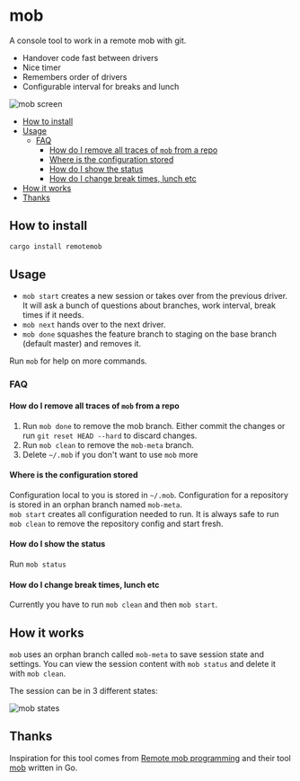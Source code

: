 # mob

A console tool to work in a remote mob with git.

* Handover code fast between drivers
* Nice timer
* Remembers order of drivers
* Configurable interval for breaks and lunch

![mob screen](https://github.com/afajl/mob/raw/master/screen.gif)



<!-- vim-markdown-toc GFM -->

* [How to install](#how-to-install)
* [Usage](#usage)
  * [FAQ](#faq)
    * [How do I remove all traces of `mob` from a repo](#how-do-i-remove-all-traces-of-mob-from-a-repo)
    * [Where is the configuration stored](#where-is-the-configuration-stored)
    * [How do I show the status](#how-do-i-show-the-status)
    * [How do I change break times, lunch etc](#how-do-i-change-break-times-lunch-etc)
* [How it works](#how-it-works)
* [Thanks](#thanks)

<!-- vim-markdown-toc -->

## How to install
```bash
cargo install remotemob
```


## Usage 
- `mob start` creates a new session or takes over from the
  previous driver. It will ask a bunch of questions about
  branches, work interval, break times if it needs.
- `mob next` hands over to the next driver.
- `mob done` squashes the feature branch to staging on the base branch
  (default master) and removes it.

Run `mob` for help on more commands.

### FAQ
#### How do I remove all traces of `mob` from a repo
1. Run `mob done` to remove the mob branch. Either commit the
changes or run `git reset HEAD --hard` to discard changes.
2. Run `mob clean` to remove the `mob-meta` branch.
3. Delete `~/.mob` if you don't want to use `mob` more

#### Where is the configuration stored
Configuration local to you is stored in `~/.mob`. Configuration
for a repository is stored in an orphan branch named `mob-meta`.  
`mob start` creates all configuration needed to run. It is always
safe to run `mob clean` to remove the repository config and start
fresh.

#### How do I show the status
Run `mob status`

#### How do I change break times, lunch etc
Currently you have to run `mob clean` and then `mob start`.


## How it works
`mob` uses an orphan branch called `mob-meta` to save session
state and settings. You can view the session content with `mob
status` and delete it with `mob clean`.

The session can be in 3 different states:

![mob states](https://github.com/afajl/mob/raw/master/state.svg)


## Thanks
Inspiration for this tool comes from [Remote mob
programming](https://www.remotemobprogramming.org/) and their tool
[mob](https://github.com/remotemobprogramming/mob) written in Go.
